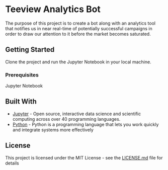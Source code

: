 # Teeview Analytics Bot

The purpose of this project is to create a bot along with an analytics tool that notifies us in near real-time of potentially successful campaigns in order to draw our attention to it before the market becomes saturated.

## Getting Started

Clone the project and run the Jupyter Notebook in your local machine.

### Prerequisites

Jupyter Notebook

## Built With

* [Jupyter](http://jupyter.org/) - Open source, interactive data science and scientific computing across over 40 programming languages.
* [Python](https://www.python.org/) - Python is a programming language that lets you work quickly
and integrate systems more effectively

## License

This project is licensed under the MIT License - see the [LICENSE.md](LICENSE.md) file for details
